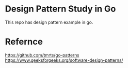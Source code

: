 # Design Pattern Study in Go
This repo has design pattern example in go.

# Refernce
https://github.com/tmrts/go-patterns
https://www.geeksforgeeks.org/software-design-patterns/